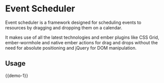 # Event Scheduler

Event scheduler is a framework designed for scheduling events to resources by dragging and dropping them on a calendar.

It makes use of all the latest technologies and ember plugins like CSS Grid, ember-wormhole and native ember actions for drag and drops without the need for absolute positioning and jQuery for DOM manipulation.

## Usage

{{demo-1}}
